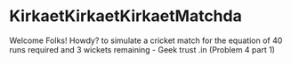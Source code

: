# KirkaetKirkaetKirkaetMatchda
Welcome Folks! Howdy? to simulate a cricket match for the equation of 40 runs required and 3 wickets remaining -  Geek trust .in (Problem 4 part 1)
